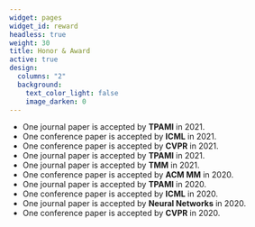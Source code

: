 ```yaml
---
widget: pages
widget_id: reward
headless: true
weight: 30
title: Honor & Award
active: true
design:
  columns: "2"
  background:
    text_color_light: false
    image_darken: 0
---
```

<!--StartFragment-->

* One journal paper is accepted by **TPAMI** in 2021.
* One conference paper is accepted by **ICML** in 2021.
* One conference paper is accepted by **CVPR** in 2021.
* One journal paper is accepted by **TPAMI** in 2021.
* One journal paper is accepted by **TMM** in 2021.
* One conference paper is accepted by **ACM MM** in 2020.
* One journal paper is accepted by **TPAMI** in 2020.
* One conference paper is accepted by **ICML** in 2020.
* One journal paper is accepted by **Neural Networks** in 2020.
* One conference paper is accepted by **CVPR** in 2020.

<!--EndFragment-->